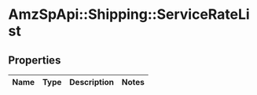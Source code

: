 # AmzSpApi::Shipping::ServiceRateList

## Properties
Name | Type | Description | Notes
------------ | ------------- | ------------- | -------------

